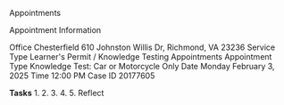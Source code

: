 Appointments 

Appointment Information

Office
    Chesterfield
    610 Johnston Willis Dr, Richmond, VA 23236
Service Type
    Learner's Permit / Knowledge Testing Appointments
Appointment Type
    Knowledge Test: Car or Motorcycle Only
Date
    Monday February 3, 2025
Time
    12:00 PM
Case ID
    20177605




**Tasks**
	1.
	2.
	3.
	4.
	5.
Reflect 
